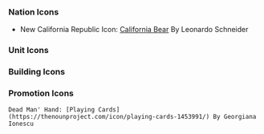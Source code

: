 	
### Nation Icons
- New California Republic Icon: [California Bear](https://thenounproject.com/icon/california-bear-86499/) By Leonardo Schneider
### Unit Icons
	
### Building Icons
	
### Promotion Icons
	Dead Man' Hand: [Playing Cards](https://thenounproject.com/icon/playing-cards-1453991/) By Georgiana Ionescu